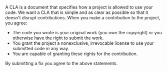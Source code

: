 A CLA is a document that specifies how a project is allowed to use your code. We want a CLA that is simple and as clear as possible so that it doesn't disrupt contributions.
When you make a contribution to the project, you agree:

* The code you wrote is your original work (you own the copyright) or you otherwise have the right to submit the work.
* You grant the project a nonexclusive, irrevocable license to use your submitted code in any way.
* You are capable of granting these rights for the contribution.

By submitting a fix you agree to the above statements.